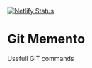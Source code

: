 [![Netlify Status](https://api.netlify.com/api/v1/badges/e63eee64-4aa6-4690-939d-ba1335fe5d9d/deploy-status)](https://app.netlify.com/sites/git-memento/deploys)

# Git Memento
Usefull GIT commands
